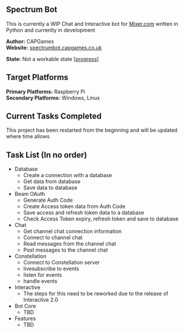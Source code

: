 ## Spectrum Bot

This is currently a WIP Chat and Interactive bot for [Mixer.com](https://mixer.com) written in Python and currently in development

**Author:** CAPGames  
**Website:** [spectrumbot.capgames.co.uk](https://spectrumbot.capgames.co.uk/)  

**State:** Not a workable state [[progress]](https://spectrumbot.capgames.co.uk/progress)  

## Target Platforms
**Primary Platforms:** Raspberry Pi  
**Secondary Platforms:** Windows, Linux

## Current Tasks Completed
This project has been restarted from the beginning and will be updated where time allows

## Task List (In no order)
* Database
  * Create a connection with a database
  * Get data from database
  * Save data to database
* Beam OAuth
  * Generate Auth Code
  * Create Access token data from Auth Code
  * Save access and refresh token data to a database
  * Check Access Token expiry, refresh token and save to database
* Chat
  * Get channel chat connection information
  * Connect to channel chat
  * Read messages from the channel chat
  * Post messages to the channel chat
* Constellation
  * Connect to Constellation server
  * livesubscribe to events
  * listen for events
  * handle events
* Interactive
  * The steps for this need to be reworked due to the release of Interactive 2.0
* Bot Core
  * TBD
* Features
  * TBD
